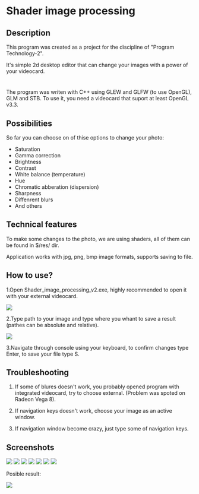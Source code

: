 # Shader image processing
## Description
This program was created as a project for the discipline of "Program Technology-2".

It's simple 2d desktop editor that can change your images with a power of your videocard.
#  
The program was writen with C++ using GLEW and GLFW (to use OpenGL), GLM and STB. To use it, you need a videocard that suport at least OpenGL v3.3.
## Possibilities
So far you can choose on of thise options to change your photo:
- Saturation
- Gamma correction
- Brightness
- Contrast
- White balance (temperature)
- Hue
- Chromatic abberation (dispersion)
- Sharpness
- Diffenrent blurs
- And others
## Technical features
To make some changes to the photo, we are using shaders, all of them can be found in $/res/ dir.

Application works with jpg, png, bmp image formats, supports saving to file.  

## How to use?
1.Open Shader_image_processing_v2.exe, highly recommended to open it with your external videocard.
          
![](screenshots_new/screenshot1_1.PNG)
          
2.Type path to your image and type where you whant to save a result (pathes can be absolute and relative).
          
![](screenshots_new/screenshot1_2.PNG)
          
3.Navigate through console using your keyboard, to confirm changes type Enter, to save your file type S.

## Troubleshooting
1. If some of blures doesn't work, you probably opened program with integrated videocard, try to choose external. (Problem was spoted on Radeon Vega 8).

2. If navigation keys doesn't work, choose your image as an active window.

3. If navigation window become crazy, just type some of navigation keys.

## Screenshots
![](screenshots_new/screenshot1_3.PNG)
![](screenshots_new/screenshot1_4.PNG)
![](screenshots_new/screenshot1_5.PNG)
![](screenshots_new/screenshot1_6.PNG)
![](screenshots_new/screenshot1_7.PNG)
![](screenshots_new/screenshot1_8.PNG)
![](screenshots_new/screenshot1_9.PNG)
      
Posible result:

![](screenshots_new/screenshot1_10.PNG)
